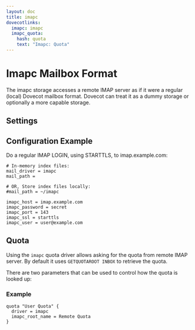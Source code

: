 ```yaml
---
layout: doc
title: imapc
dovecotlinks:
  imapc: imapc
  imapc_quota:
    hash: quota
    text: "Imapc: Quota"
---
```


# Imapc Mailbox Format

The imapc storage accesses a remote IMAP server as if it were a regular
(local) Dovecot mailbox format. Dovecot can treat it as a dummy storage or
optionally a more capable storage.

## Settings

<SettingsComponent tag="imapc" />

## Configuration Example

Do a regular IMAP LOGIN, using STARTTLS, to imap.example.com:

```[dovecot.conf]
# In-memory index files:
mail_driver = imapc
mail_path =

# OR, Store index files locally:
#mail_path = ~/imapc

imapc_host = imap.example.com
imapc_password = secret
imapc_port = 143
imapc_ssl = starttls
imapc_user = user@example.com
```

## Quota

Using the `imapc` quota driver allows asking for the quota from remote
IMAP server. By default it uses `GETQUOTAROOT INBOX` to retrieve the quota.

There are two parameters that can be used to control how the quota is looked
up:

<SettingsComponent tag="quota-imapc" />

### Example

```
quota "User Quota" {
  driver = imapc
  imapc_root_name = Remote Quota
}
```
